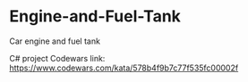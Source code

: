 # Engine-and-Fuel-Tank
Car engine and fuel tank 

C# project
Codewars link:
https://www.codewars.com/kata/578b4f9b7c77f535fc00002f